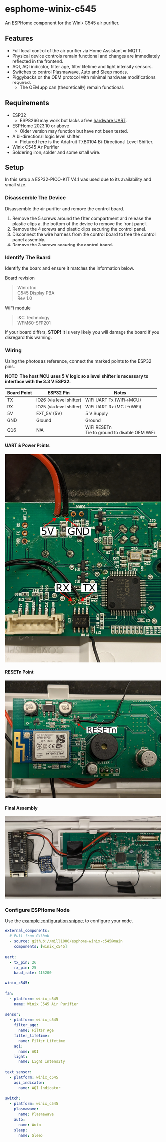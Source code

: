 # esphome-winix-c545
An ESPHome component for the Winix C545 air purifier.

## Features
- Full local control of the air purifier via Home Assistant or MQTT.
- Physical device controls remain functional and changes are immediately reflected in the frontend. 
- AQI, AQI indicator, filter age, filter lifetime and light intensity sensors.
- Switches to control Plasmawave, Auto and Sleep modes.
- Piggybacks on the OEM protocol with minimal hardware modifications required.
  - The OEM app can (theoretically) remain functional.

## Requirements
- ESP32
  - ESP8266 may work but lacks a free [hardware UART](https://esphome.io/components/uart.html#hardware-uarts).
- ESPHome 2023.10 or above
  - Older version may function but have not been tested.
- A bi-directional logic level shifter. 
  - Pictured here is the Adafruit TXB0104 Bi-Directional Level Shifter.
- Winix C545 Air Purifier
- Soldering iron, solder and some small wire.

## Setup
In this setup a ESP32-PICO-KIT V4.1 was used due to its availability and small size. 

### Disassemble The Device
Disassemble the air purifier and remove the control board.
  1. Remove the 5 screws around the filter compartment and release the plastic clips at the bottom of the device to remove the front panel.
  2. Remove the 4 screws and plastic clips securing the control panel.
  3. Disconnect the wire harness from the control board to free the control panel assembly.
  4. Remove the 3 screws securing the control board.

### Identify The Board
Identify the board and ensure it matches the information below.

Board revision
> Winix Inc  
> C545 Display PBA  
> Rev 1.0

WiFi module
> I&C Technology  
> WFM60-SFP201

If your board differs, **STOP!** It is very likely you will damage the board if you disregard this warning.

### Wiring
Using the photos as reference, connect the marked points to the ESP32 pins.

**NOTE: The host MCU uses 5 V logic so a level shifter is necessary to interface with the 3.3 V ESP32.**

| Board Point | ESP32 Pin   | Notes |
| ----------- | ----------- | ----- |
| TX          | IO26 (via level shifter) | WiFi UART Tx (WiFi->MCU) |
| RX          | IO25 (via level shifter) | WiFi UART Rx (MCU->WiFi) | 
| 5V          | EXT_5V (5V) | 5 V Supply |
| GND         | Ground      | Ground |
| Q16         | N/A         | WiFi RESETn <br/> Tie to ground to disable OEM WiFi |

#### UART & Power Points
![UART & Power Board Points](docs/winix_c545_uart_power.jpg)

#### RESETn Point
![RESETn Point](docs/winix_c545_resetn.jpg)

#### Final Assembly
![Final Assembly](docs/winix_c545_final.jpg)

### Configure ESPHome Node
Use the [example configuration snippet](example.yaml) to configure your node.
```yaml
external_components:
  # Pull from Github
  - source: github://mill1000/esphome-winix-c545@main
    components: [winix_c545]

uart:
  - tx_pin: 26
    rx_pin: 25
    baud_rate: 115200

winix_c545:

fan:
  - platform: winix_c545
    name: Winix C545 Air Purifier

sensor:
  - platform: winix_c545
    filter_age:
      name: Filter Age
    filter_lifetime:
      name: Filter Lifetime
    aqi:
      name: AQI
    light:
      name: Light Intensity

text_sensor:
  - platform: winix_c545
    aqi_indicator:
      name: AQI Indicator

switch:
  - platform: winix_c545
    plasmawave:
      name: Plasmawave
    auto:
      name: Auto
    sleep:
      name: Sleep
```
